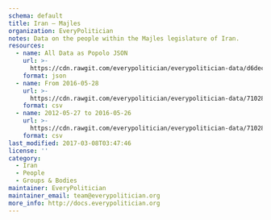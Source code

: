 ```yaml
---
schema: default
title: Iran — Majles
organization: EveryPolitician
notes: Data on the people within the Majles legislature of Iran.
resources:
  - name: All Data as Popolo JSON
    url: >-
      https://cdn.rawgit.com/everypolitician/everypolitician-data/d6dec6a3b3eafb0cacdbbbfb5d2d149d90868d63/data/Iran/Assembly/ep-popolo-v1.0.json
    format: json
  - name: From 2016-05-28
    url: >-
      https://cdn.rawgit.com/everypolitician/everypolitician-data/71028e96ebb84b92f7b11a4b5813e4a54dcd04e7/data/Iran/Assembly/term-10.csv
    format: csv
  - name: 2012-05-27 to 2016-05-26
    url: >-
      https://cdn.rawgit.com/everypolitician/everypolitician-data/71028e96ebb84b92f7b11a4b5813e4a54dcd04e7/data/Iran/Assembly/term-9.csv
    format: csv
last_modified: 2017-03-08T03:47:46
license: ''
category:
  - Iran
  - People
  - Groups & Bodies
maintainer: EveryPolitician
maintainer_email: team@everypolitician.org
more_info: http://docs.everypolitician.org
---
```

